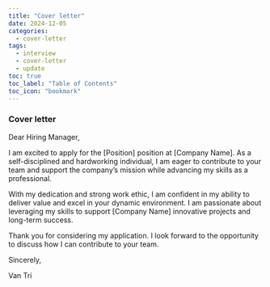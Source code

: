 ```yaml
---
title: "Cover letter"
date: 2024-12-05
categories:
  - cover-letter
tags:
  - interview
  - cover-letter
  - update
toc: true
toc_label: "Table of Contents"
toc_icon: "bookmark"
---
```


### Cover letter
Dear Hiring Manager,

I am excited to apply for the [Position] position at [Company Name]. As a self-disciplined and hardworking individual, I am eager to contribute to your team and support the company’s mission while advancing my skills as a professional.

With my dedication and strong work ethic, I am confident in my ability to deliver value and excel in your dynamic environment. I am passionate about leveraging my skills to support [Company Name] innovative projects and long-term success.

Thank you for considering my application. I look forward to the opportunity to discuss how I can contribute to your team.

Sincerely,

Van Tri
